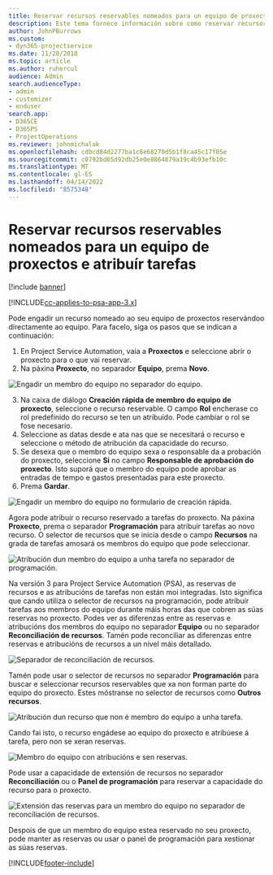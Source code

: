 ```yaml
---
title: Reservar recursos reservables nomeados para un equipo de proxectos e atribuír tarefas
description: Este tema fornece información sobre como reservar recursos nomeados para equipos de proxectos e atribuírlles tarefas.
author: JohnPBurrows
ms.custom:
- dyn365-projectservice
ms.date: 11/28/2018
ms.topic: article
ms.author: ruhercul
audience: Admin
search.audienceType:
- admin
- customizer
- enduser
search.app:
- D365CE
- D365PS
- ProjectOperations
ms.reviewer: johnmichalak
ms.openlocfilehash: cdbcd84d2277ba1c8e68270d5b1f8ca45c17f05e
ms.sourcegitcommit: c0792bd65d92db25e0e8864879a19c4b93efb10c
ms.translationtype: MT
ms.contentlocale: gl-ES
ms.lasthandoff: 04/14/2022
ms.locfileid: "8575348"
---
```

# <a name="book-named-bookable-resources-to-a-project-team-and-assign-tasks"></a>Reservar recursos reservables nomeados para un equipo de proxectos e atribuír tarefas 

[!include [banner](../includes/psa-now-project-operations.md)]

[!INCLUDE[cc-applies-to-psa-app-3.x](../includes/cc-applies-to-psa-app-3x.md)]

Pode engadir un recurso nomeado ao seu equipo de proxectos reservándoo directamente ao equipo. Para facelo, siga os pasos que se indican a continuación:

1. En Project Service Automation, vaia a **Proxectos** e seleccione abrir o proxecto para o que vai reservar.
2. Na páxina **Proxecto**, no separador **Equipo**, prema **Novo**. 

![Engadir un membro do equipo no separador do equipo.](media/RM-how-to-1.png)

3. Na caixa de diálogo **Creación rápida de membro do equipo de proxecto**, seleccione o recurso reservable. O campo **Rol** encherase co rol predefinido do recurso se ten un atribuído. Pode cambiar o rol se fose necesario. 
4. Seleccione as datas desde e ata nas que se necesitará o recurso e seleccione o método de atribución da capacidade do recurso. 
5. Se desexa que o membro do equipo sexa o responsable da a probación do proxecto, seleccione **Si** no campo **Responsable de aprobación do proxecto**. Isto suporá que o membro do equipo pode aprobar as entradas de tempo e gastos presentadas para este proxecto. 
6. Prema **Gardar**.

![Engadir un membro do equipo no formulario de creación rápida.](media/RM-how-to-2.png)


Agora pode atribuír o recurso reservado a tarefas do proxecto. Na páxina **Proxecto**, prema o separador **Programación** para atribuír tarefas ao novo recurso. O selector de recursos que se inicia desde o campo **Recursos** na grada de tarefas amosará os membros do equipo que pode seleccionar.

![Atribución dun membro do equipo a unha tarefa no separador de programación.](media/RM-how-to-3.png)

Na versión 3 para Project Service Automation (PSA), as reservas de recursos e as atribucións de tarefas non están moi integradas. Isto significa que cando utiliza o selector de recursos na programación, pode atribuír tarefas aos membros do equipo durante máis horas das que cobren as súas reservas no proxecto.
Podes ver as diferenzas entre as reservas e atribucións dos membros do equipo no separador **Equipo** ou no separador **Reconciliación de recursos**. Tamén pode reconciliar as diferenzas entre reservas e atribucións de recursos a un nivel máis detallado.

![Separador de reconciliación de recursos.](media/RM-how-to-4.png)

Tamén pode usar o selector de recursos no separador **Programación** para buscar e seleccionar recursos reservables que xa non forman parte do equipo do proxecto. Estes móstranse no selector de recursos como **Outros recursos**.

![Atribución dun recurso que non é membro do equipo a unha tarefa.](media/RM-how-to-5.png)

Cando fai isto, o recurso engádese ao equipo do proxecto e atribúese á tarefa, pero non se xeran reservas.

![Membro do equipo con atribucións e sen reservas.](media/RM-how-to-6.png)

Pode usar a capacidade de extensión de recursos no separador **Reconciliación** ou o **Panel de programación** para reservar a capacidade do recurso para o proxecto.

![Extensión das reservas para un membro do equipo no separador de reconciliación de recursos.](media/RM-how-to-7.png)

Despois de que un membro do equipo estea reservado no seu proxecto, pode manter as reservas ou usar o panel de programación para xestionar as súas reservas.


[!INCLUDE[footer-include](../includes/footer-banner.md)]
